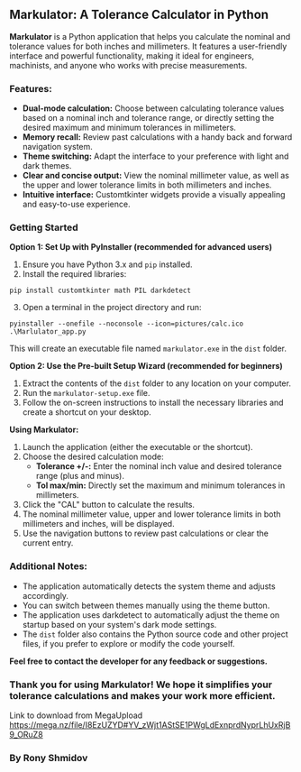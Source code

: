 ## Markulator: A Tolerance Calculator in Python

**Markulator** is a Python application that helps you calculate the nominal and tolerance values for both inches and millimeters. It features a user-friendly interface and powerful functionality, making it ideal for engineers, machinists, and anyone who works with precise measurements.

### Features:

* **Dual-mode calculation:** Choose between calculating tolerance values based on a nominal inch and tolerance range, or directly setting the desired maximum and minimum tolerances in millimeters.
* **Memory recall:** Review past calculations with a handy back and forward navigation system.
* **Theme switching:** Adapt the interface to your preference with light and dark themes.
* **Clear and concise output:** View the nominal millimeter value, as well as the upper and lower tolerance limits in both millimeters and inches.
* **Intuitive interface:** Customtkinter widgets provide a visually appealing and easy-to-use experience.

### Getting Started

**Option 1: Set Up with PyInstaller (recommended for advanced users)**

1. Ensure you have Python 3.x and `pip` installed.
2. Install the required libraries:

```
pip install customtkinter math PIL darkdetect
```

3. Open a terminal in the project directory and run:

```
pyinstaller --onefile --noconsole --icon=pictures/calc.ico .\Marlulator_app.py
```

This will create an executable file named `markulator.exe` in the `dist` folder.

**Option 2: Use the Pre-built Setup Wizard (recommended for beginners)**

1. Extract the contents of the `dist` folder to any location on your computer.
2. Run the `markulator-setup.exe` file.
3. Follow the on-screen instructions to install the necessary libraries and create a shortcut on your desktop.

**Using Markulator:**

1. Launch the application (either the executable or the shortcut).
2. Choose the desired calculation mode:
    * **Tolerance +/-:** Enter the nominal inch value and desired tolerance range (plus and minus).
    * **Tol max/min:** Directly set the maximum and minimum tolerances in millimeters.
3. Click the "CAL" button to calculate the results.
4. The nominal millimeter value, upper and lower tolerance limits in both millimeters and inches, will be displayed.
5. Use the navigation buttons to review past calculations or clear the current entry.

### Additional Notes:

* The application automatically detects the system theme and adjusts accordingly. 
* You can switch between themes manually using the theme button.
* The application uses darkdetect to automatically adjust the theme on startup based on your system's dark mode settings.
* The `dist` folder also contains the Python source code and other project files, if you prefer to explore or modify the code yourself.

**Feel free to contact the developer for any feedback or suggestions.**

### Thank you for using Markulator! We hope it simplifies your tolerance calculations and makes your work more efficient.
Link to download from MegaUpload
https://mega.nz/file/I8EzUZYD#YV_zWjt1AStSE1PWgLdExnprdNyprLhUxRjB9_ORuZ8

### By Rony Shmidov
